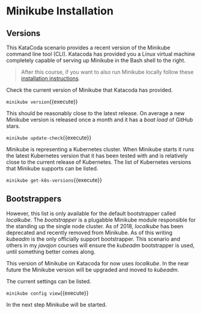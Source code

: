 # Minikube Installation #

## Versions ##

This KataCoda scenario provides a recent version of the Minikube command line tool (CLI). Katacoda has provided you a Linux virtual machine completely capable of serving up Minikube in the Bash shell to the right.

> After this course, if you want to also run Minikube locally follow these [installation instructions](https://kubernetes.io/docs/tasks/tools/install-minikube/).

Check the current version of Minikube that Katacoda has provided.

`minikube version`{{execute}}

This should be reasonably close to the latest release. On average a new Minikube version is released once a month and it has a _boat load_ of GitHub stars.

`minikube update-check`{{execute}}

Minikube is representing a Kubernetes cluster. When Minikube starts it runs the latest Kubernetes version that it has been tested with and is relatively close to the current release of Kubernetes. The list of Kubernetes versions that Minikube supports can be listed.

`minikube get-k8s-versions`{{execute}}

## Bootstrappers ##

However, this list is only available for the default bootstrapper called _localkube_. The _bootstrapper_ is a plugabble Minikube module responsible for the standing up the single node cluster. As of 2018, _localkube_ has been deprecated and recently removed from Minikube. As of this writing _kubeadm_ is the only officially support bootstrapper. This scenario and others in my _javajon_ courses will ensure the _kubeadm_ bootstrapper is used, until something better comes along.

This version of Minikube on Katacoda for now uses _localkube_. In the near future the Minikube version will be upgraded and moved to _kubeadm_.

The current settings can be listed.

`minikube config view`{{execute}}

In the next step Minikube will be started.
